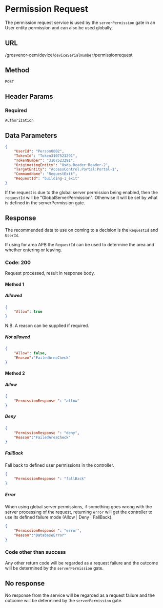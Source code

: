 # Permission Request

The permission request service is used by the `serverPermission` gate in an User entity permission and can also be used globally.

## URL

/grosvenor-oem/device/`deviceSerialNumber`/permissionrequest

## Method

`POST`

## Header Params

### Required

`Authorization`

## Data Parameters

````json
{
    "UserId": "Person0002",
    "TokenId": "Token3107523291",
    "TokenNumber": "3107523291",
    "OriginatingEntity": "Osdp.Reader:Reader-2",
    "TargetEntity": "AccessControl.Portal:Portal-1",
    "CommandName": "RequestExit",
    "RequestId": "building-1_exit"
}
````

If the request is due to the global server permission being enabled, then the `requestId` will be "GlobalServerPermission". Otherwise it will be set by what is defined in the serverPermission gate.

## Response

The recommended data to use on coming to a decision is the `RequestId` and `UserId`.

If using for area APB the `RequestId` can be used to determine the area and whether entering or leaving.

### Code: 200

Request processed, result in response body.

#### Method 1

##### Allowed

````json
{
    "Allow": true
}
````

N.B. A reason can be supplied if required.

##### Not allowed

````json
{
    "Allow": false,
    "Reason":"FailedAreaCheck"
}
````

#### Method 2

##### Allow

````json
{
    "PermissionResponse ": "allow"
}
````

##### Deny

````json
{
    "PermissionResponse ": "deny",
    "Reason":"FailedAreaCheck"
}
````

##### FallBack

Fall back to defined user permissions in the controller.

````json
{
    "PermissionResponse ": "fallBack"
}
````

##### Error

When using global server permissions, if something goes wrong with the server processing of the request, returning `error` will get the controller to use its defined failure mode (Allow | Deny | FallBack).

````json
{
    "PermissionResponse ": "error",
    "Reason":"DatabaseError"
}
````

### Code other than success

Any other return code will be regarded as a request failure and the outcome will be determined by the `serverPermission` gate.

## No response

No response from the service will be regarded as a request failure and the outcome will be determined by the `serverPermission` gate.
